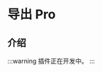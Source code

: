 # 导出 Pro

<PluginInfo commercial="true" name="action-export-pro"></PluginInfo>

## 介绍

:::warning
插件正在开发中。
:::